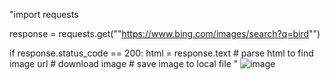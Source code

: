 "import requests

response = requests.get(""https://www.bing.com/images/search?q=bird"")

if response.status_code == 200:
    html = response.text
    # parse html to find image url
    # download image
    # save image to local file
"
![image](https://user-images.githubusercontent.com/120625202/208047288-f35b3de5-dc46-4272-a5b1-c92a973f56fd.png)
